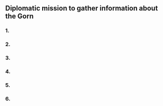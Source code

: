 ## Diplomatic mission to gather information about the Gorn
### 1. 
### 2.
### 3.
### 4.
### 5.
### 6.
